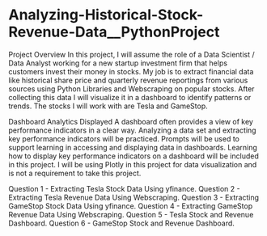 # Analyzing-Historical-Stock-Revenue-Data__PythonProject

Project Overview
In this project, I will assume the role of a Data Scientist / Data Analyst working for a new startup investment firm that helps customers invest their money in stocks. My job is to extract financial data like historical share price and quarterly revenue reportings from various sources using Python Libraries and Webscraping on popular stocks. After collecting this data I will visualize it in a dashboard to identify patterns or trends. The stocks I will work with are Tesla and GameStop.

Dashboard Analytics Displayed
A dashboard often provides a view of key performance indicators in a clear way. Analyzing a data set and extracting key performance indicators will be practiced. Prompts will be used to support learning in accessing and displaying data in dashboards. Learning how to display key performance indicators on a dashboard will be included in this project. I will be using Plotly in this project for data visualization and is not a requirement to take this project.

Question 1 - Extracting Tesla Stock Data Using yfinance.
Question 2 - Extracting Tesla Revenue Data Using Webscraping.
Question 3 - Extracting GameStop Stock Data Using yfinance.
Question 4 - Extracting GameStop Revenue Data Using Webscraping.
Question 5 - Tesla Stock and Revenue Dashboard.
Question 6 - GameStop Stock and Revenue Dashboard.
